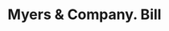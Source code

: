 ---
doi: 10.7916/D8VT342R
date_other: '1900'
date_other_textual: '1900'
form: printed ephemera
genre:
- Invoices
name:
- Myers & Company
object_in_context_url: https://biggert.cul.columbia.edu/items/view/ave_biggert_00308
subject_hierarchical_geographic:
- Covington, Kentucky, United States
subject_name:
- Myers & Company
title: Myers & Company. Bill
sort_title: Myers & Company. Bill
call_number: ave_biggert_00308
coordinates:
- 39.065,-84.50972222222222
pid: ave_biggert_00308
identifiers: ave_biggert_00308
thumbnail: https://derivativo-1.library.columbia.edu/iiif/2/ldpd:344205/full/!256,256/0/native.jpg
permalink: "/biggert/ave_biggert_00308/"
layout: iiif-image-page
---